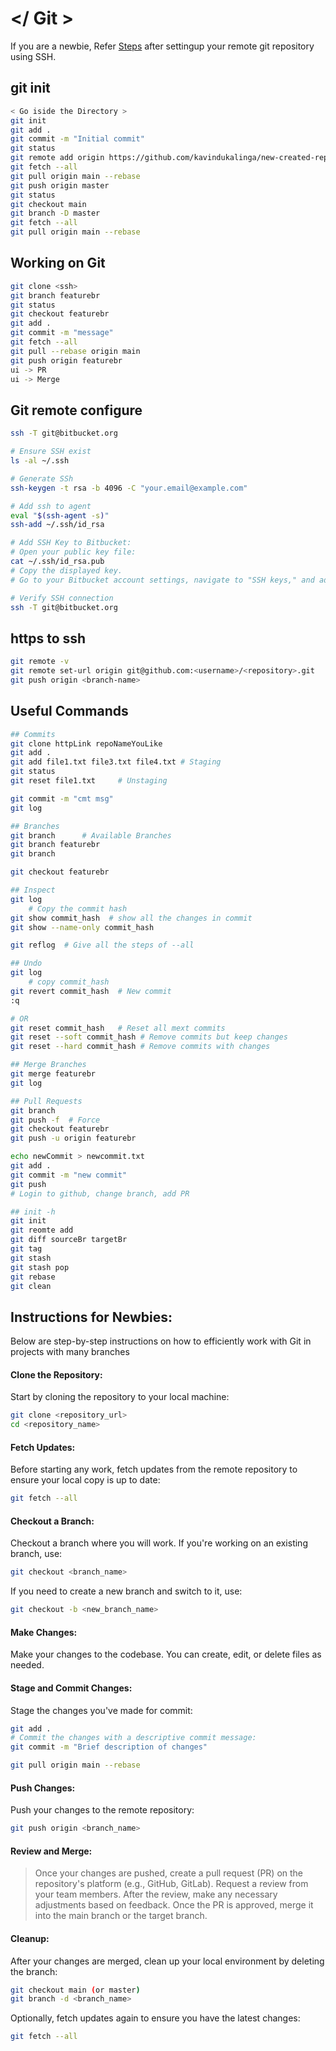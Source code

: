 # </ Git >


If you are a newbie, Refer [Steps](https://github.com/kavindukalinga/Learning/blob/main/cheatsheets/git.md#instructions-for-newbies) after settingup your remote git repository using SSH.


## git init

```bash
< Go iside the Directory >
git init 
git add .
git commit -m "Initial commit"
git status
git remote add origin https://github.com/kavindukalinga/new-created-repo
git fetch --all
git pull origin main --rebase
git push origin master
git status
git checkout main
git branch -D master
git fetch --all
git pull origin main --rebase
```

## Working on Git
```bash
git clone <ssh>
git branch featurebr
git status
git checkout featurebr
git add .
git commit -m "message"
git fetch --all
git pull --rebase origin main
git push origin featurebr
ui -> PR
ui -> Merge
```

## Git remote configure

```bash
ssh -T git@bitbucket.org

# Ensure SSH exist
ls -al ~/.ssh

# Generate SSh
ssh-keygen -t rsa -b 4096 -C "your.email@example.com"

# Add ssh to agent
eval "$(ssh-agent -s)"
ssh-add ~/.ssh/id_rsa

# Add SSH Key to Bitbucket:
# Open your public key file:
cat ~/.ssh/id_rsa.pub
# Copy the displayed key.
# Go to your Bitbucket account settings, navigate to "SSH keys," and add your public key.

# Verify SSH connection
ssh -T git@bitbucket.org

```

## https to ssh

```bash
git remote -v
git remote set-url origin git@github.com:<username>/<repository>.git
git push origin <branch-name>
```

## Useful Commands 

```bash
## Commits
git clone httpLink repoNameYouLike
git add .   
git add file1.txt file3.txt file4.txt # Staging
git status
git reset file1.txt     # Unstaging

git commit -m "cmt msg"
git log

## Branches
git branch      # Available Branches
git branch featurebr
git branch

git checkout featurebr

## Inspect
git log
    # Copy the commit hash
git show commit_hash  # show all the changes in commit
git show --name-only commit_hash

git reflog  # Give all the steps of --all

## Undo
git log
    # copy commit_hash
git revert commit_hash  # New commit
:q

# OR
git reset commit_hash   # Reset all mext commits
git reset --soft commit_hash # Remove commits but keep changes
git reset --hard commit_hash # Remove commits with changes

## Merge Branches
git merge featurebr
git log

## Pull Requests
git branch
git push -f  # Force
git checkout featurebr
git push -u origin featurebr

echo newCommit > newcommit.txt
git add .
git commit -m "new commit"
git push
# Login to github, change branch, add PR

## init -h
git init
git reomte add
git diff sourceBr targetBr
git tag
git stash
git stash pop
git rebase
git clean
```

## Instructions for Newbies:
Below are step-by-step instructions on how to efficiently work with Git in projects with many branches

#### Clone the Repository:
Start by cloning the repository to your local machine:
```bash
git clone <repository_url>
cd <repository_name>
```
#### Fetch Updates:
Before starting any work, fetch updates from the remote repository to ensure your local copy is up to date:
```bash
git fetch --all
```
#### Checkout a Branch:
Checkout a branch where you will work. If you're working on an existing branch, use:
```bash
git checkout <branch_name>
```
If you need to create a new branch and switch to it, use:
```bash
git checkout -b <new_branch_name>
```
#### Make Changes:
Make your changes to the codebase. You can create, edit, or delete files as needed.

#### Stage and Commit Changes:
Stage the changes you've made for commit:
```bash
git add .
# Commit the changes with a descriptive commit message:
git commit -m "Brief description of changes"

git pull origin main --rebase
```
#### Push Changes:
Push your changes to the remote repository:
```bash
git push origin <branch_name>
```
#### Review and Merge:
> Once your changes are pushed, create a pull request (PR) on the repository's platform (e.g., GitHub, GitLab).
> Request a review from your team members.
> After the review, make any necessary adjustments based on feedback.
> Once the PR is approved, merge it into the main branch or the target branch.

#### Cleanup:
After your changes are merged, clean up your local environment by deleting the branch:
```bash
git checkout main (or master)
git branch -d <branch_name>
```
Optionally, fetch updates again to ensure you have the latest changes:
```bash
git fetch --all
```
